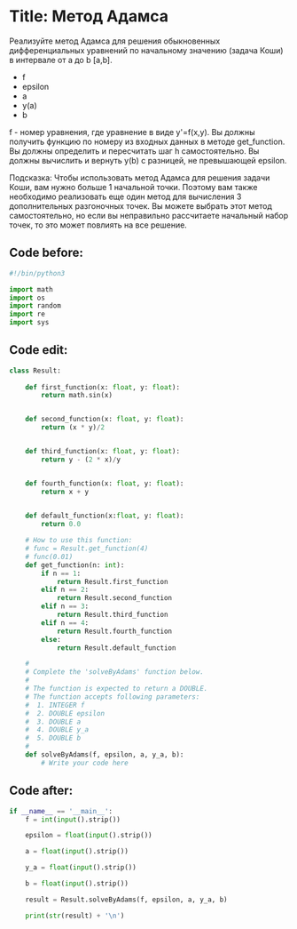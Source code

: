 # Title: Метод Адамса

Реализуйте метод Адамса для решения обыкновенных дифференциальных уравнений по начальному значению (задача Коши) в интервале от a до b [a,b].
<ul>
<li>f</li>
<li>epsilon</li>
<li>a</li>
<li>y(a)</li>
<li>b</li>
</ul>
f - номер уравнения, где уравнение в виде y'=f(x,y). Вы должны получить функцию по номеру из входных данных в методе get_function.
Вы должны определить и пересчитать шаг h самостоятельно.
Вы должны вычислить и вернуть y(b) с разницей, не превышающей epsilon.

Подсказка: Чтобы использовать метод Адамса для решения задачи Коши, вам нужно больше 1 начальной точки. Поэтому вам также необходимо реализовать еще один метод для вычисления 3 дополнительных разгоночных точек. Вы можете выбрать этот метод самостоятельно, но если вы неправильно рассчитаете начальный набор точек, то это может повлиять на все решение.
## Code before:
```python
#!/bin/python3

import math
import os
import random
import re
import sys
```

## Code edit:
```python
class Result:
    
    def first_function(x: float, y: float):
        return math.sin(x)


    def second_function(x: float, y: float):
        return (x * y)/2


    def third_function(x: float, y: float):
        return y - (2 * x)/y


    def fourth_function(x: float, y: float):
        return x + y

    
    def default_function(x:float, y: float):
        return 0.0

    # How to use this function:
    # func = Result.get_function(4)
    # func(0.01)
    def get_function(n: int):
        if n == 1:
            return Result.first_function
        elif n == 2:
            return Result.second_function
        elif n == 3:
            return Result.third_function
        elif n == 4:
            return Result.fourth_function
        else:
            return Result.default_function

    #
    # Complete the 'solveByAdams' function below.
    #
    # The function is expected to return a DOUBLE.
    # The function accepts following parameters:
    #  1. INTEGER f
    #  2. DOUBLE epsilon
    #  3. DOUBLE a
    #  4. DOUBLE y_a
    #  5. DOUBLE b
    #
    def solveByAdams(f, epsilon, a, y_a, b):
        # Write your code here
```

## Code after:
```python
if __name__ == '__main__':
    f = int(input().strip())

    epsilon = float(input().strip())

    a = float(input().strip())

    y_a = float(input().strip())

    b = float(input().strip())

    result = Result.solveByAdams(f, epsilon, a, y_a, b)

    print(str(result) + '\n')
```